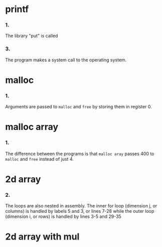 # printf
### 1.
The library "put" is called
### 3.
The program makes a system call to the operating system.

# malloc
### 1.
Arguments are passed to `malloc` and `free` by storing them in register 0.

# malloc array
### 1.
The difference between the programs is that `malloc aray` passes 400 to `malloc` and `free` instead of just 4.

# 2d array
### 2.
The loops are also nested in assembly. The inner for loop (dimension j, or columns) is handled by labels 5 and 3, or lines 7-28
while the outer loop (dimension i, or rows) is handled by lines 3-5 and 29-35

# 2d array with mul

